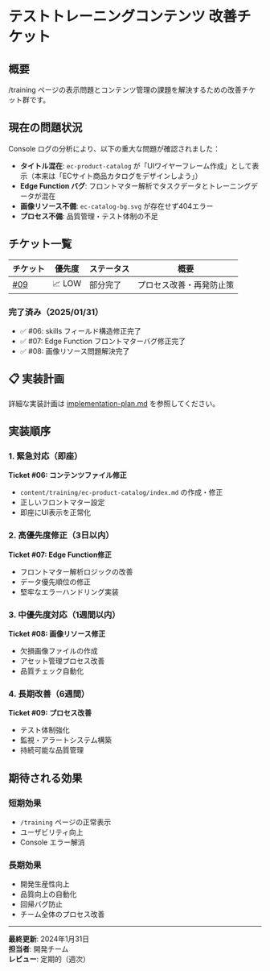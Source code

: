 # テストトレーニングコンテンツ 改善チケット

## 概要

/training ページの表示問題とコンテンツ管理の課題を解決するための改善チケット群です。

## 現在の問題状況

Console ログの分析により、以下の重大な問題が確認されました：

- **タイトル混在**: `ec-product-catalog` が「UIワイヤーフレーム作成」として表示（本来は「ECサイト商品カタログをデザインしよう」）
- **Edge Function バグ**: フロントマター解析でタスクデータとトレーニングデータが混在
- **画像リソース不備**: `ec-catalog-bg.svg` が存在せず404エラー
- **プロセス不備**: 品質管理・テスト体制の不足

## チケット一覧

| チケット | 優先度 | ステータス | 概要 |
|---------|--------|------------|------|
| [#09](./ticket-09-process-improvement.md) | 📈 LOW | 部分完了 | プロセス改善・再発防止策 |

### 完了済み（2025/01/31）
- ✅ #06: skills フィールド構造修正完了
- ✅ #07: Edge Function フロントマターバグ修正完了  
- ✅ #08: 画像リソース問題解決完了

## 📋 実装計画

詳細な実装計画は [implementation-plan.md](./implementation-plan.md) を参照してください。

## 実装順序

### 1. 緊急対応（即座）
**Ticket #06: コンテンツファイル修正**
- `content/training/ec-product-catalog/index.md` の作成・修正
- 正しいフロントマター設定
- 即座にUI表示を正常化

### 2. 高優先度修正（3日以内）  
**Ticket #07: Edge Function修正**
- フロントマター解析ロジックの改善
- データ優先順位の修正
- 堅牢なエラーハンドリング実装

### 3. 中優先度対応（1週間以内）
**Ticket #08: 画像リソース修正**
- 欠損画像ファイルの作成
- アセット管理プロセス改善
- 品質チェック自動化

### 4. 長期改善（6週間）
**Ticket #09: プロセス改善**
- テスト体制強化
- 監視・アラートシステム構築
- 持続可能な品質管理

## 期待される効果

### 短期効果
- `/training` ページの正常表示
- ユーザビリティ向上
- Console エラー解消

### 長期効果
- 開発生産性向上
- 品質向上の自動化
- 回帰バグ防止
- チーム全体のプロセス改善

---

**最終更新**: 2024年1月31日  
**担当者**: 開発チーム  
**レビュー**: 定期的（週次）